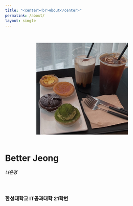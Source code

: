 ```yaml
---
title: "<center><br>About</center>"
permalink: /about/
layout: single
---
```


<p align="center">
<br><br>
<img src="/assets/images/about/210510_cafe.jpg" width="300" height="300">
<br><br>
<h1>Better Jeong</h1>
<h5>나은정</h5>
<br>
<h3>한성대학교 IT공과대학 21학번</h3>
</p>